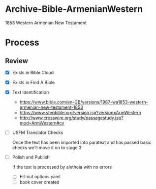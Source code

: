 # Archive-Bible-ArmenianWestern
1853 Western Armenian New Testament

# Process

## Review

- [x] Exists in Bible Cloud

- [x] Exists in Find A Bible

- [x] Text Identification

	- https://www.bible.com/en-GB/versions/1987-wa1853-western-armenian-new-testament-1853
	- https://www.stepbible.org/version.jsp?version=ArmWestern
	- http://www.crosswire.org/study/passagestudy.jsp?mod=ArmWestern#cv

- [ ] USFM Translator Checks

	Once the text has been imported into paratext and has passed basic checks we'll move it on to stage 3

- [ ] Polish and Publish

	If the text is processed by aletheia with no errors
	- [ ] Fill out options.yaml
	- [ ] book cover created
